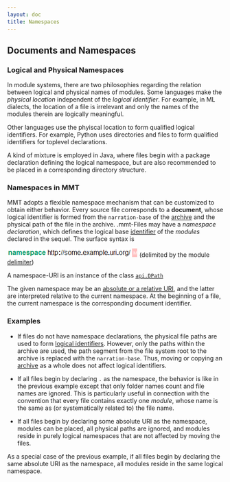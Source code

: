 ```yaml
---
layout: doc
title: Namespaces
---
```


## Documents and Namespaces

### Logical and Physical Namespaces
In module systems, there are two philosophies regarding the relation between logical and physical names of modules.
Some languages make the *physical location* independent of the *logical identifier*. For example, in ML dialects, the location of a file is irrelevant and only the names of the modules therein are logically meaningful.

Other languages use the phyiscal location to form qualified logical identifiers. For example, Python uses directories and files to form qualified identifiers for toplevel declarations.

A kind of mixture is employed in Java, where files begin with a package declaration defining the logical namespace, but are also recommended to be placed in a corresponding directory structure.

### Namespaces in MMT
MMT adopts a flexible namespace mechanism that can be customized to obtain either behavior.
Every source file corresponds to a **document**, whose logical identifier is formed from the `narration-base` of the [archive](../applications/archives.html) and the physical path of the file in the archive. .mmt-Files may have a *namespace declaration*, which defines the logical base [identifier](../api/uris.html) of the *modules* declared in the sequel. The surface syntax is

![`namespace http://some.example.uri.org/ \GS`](/doc/img/namespace.png) (delimited by the module [delimiter](delimiters.html))

A namespace-URI is an instance of the class [`api.DPath`](http://kwarc.github.io/MMT/api/index.html#info.kwarc.mmt.api.DPath)

The given namespace may be an [absolute or a relative URI](../api/uris.html), and the latter are interpreted relative to the current namespace. At the beginning of a file, the current namespace is the corresponding document identifier.

### Examples

* If files do not have namespace declarations, the physical file paths are used to form [logical identifiers](../api/uris.html).
However, only the paths within the archive are used, the path segment from the file system root to the archive is replaced with the `narration-base`. Thus, moving or copying an [archive](../applications/archives.html) as a whole does not affect logical identifiers.
* If all files begin by declaring `.` as the namespace, the behavior is like in the previous example except that only folder names count and file names are ignored.
This is particularly useful in connection with the convention that every file contains exactly one *module*, whose name is the same as (or systematically related to) the file name.

* If all files begin by declaring some absolute URI as the namespace, modules can be placed, all physical paths are ignored, and modules reside in purely logical namespaces that are not affected by moving the files.

As a special case of the previous example, if all files begin by declaring the same absolute URI as the namespace, all modules reside in the same logical namespace. 
